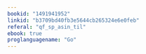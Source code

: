 ```yaml
---
bookid: "1491941952"
linkid: "b3709bd40fb3e5644cb265324e6e0feb"
referal: "qf_sp_asin_til"
ebook: true
proglanguagename: "Go"
---
```


